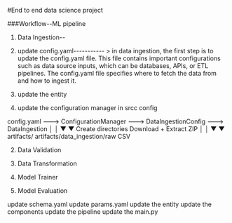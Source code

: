 #End to end data science project

###Workflow--ML pipeline

1. Data Ingestion--


1. update config.yaml----------- > in data ingestion, the first step is to update the config.yaml file. This file contains important configurations such as data source inputs, which can be databases, APIs, or ETL pipelines. The config.yaml file specifies where to fetch the data from and how to ingest it.

2. update the entity
3. update the configuration manager in srcc config

config.yaml  ---> ConfigurationManager ---> DataIngestionConfig ---> DataIngestion
                     │                                 │
                     ▼                                 ▼
               Create directories             Download + Extract ZIP
                     │                                 │
                     ▼                                 ▼
                artifacts/                  artifacts/data_ingestion/raw CSV







2. Data Validation

3. Data Transformation

4. Model Trainer

5. Model Evaluation



update schema.yaml
update params.yaml
update the entity
update the components
update the pipeline
update the main.py